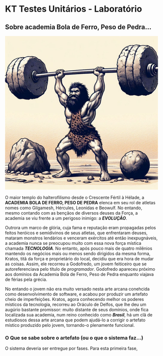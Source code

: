 # KT Testes Unitários - Laboratório

## Sobre academia Bola de Ferro, Peso de Pedra...

![Logo Bola de Ferro, Peso de Pedra](src/main/resources/static/img/_8f9b013b-3302-4f52-af94-5e8884e05ac0.jpg)

O maior templo do halterofilismo desde o Crescente Fértil à Hélade, a **ACADEMIA BOLA DE FERRO, PESO DE PEDRA** elenca em
seu rol de atletas nomes como Gilgamesh, Hércules, Leonidas e Beowulf. No entando, mesmo contando com as bençãos
de diversos deuses da Força, a academia se viu frente a um perigoso inimigo: a ***EVOLUÇÃO***.

Outrora um marco de glória, cuja fama e reputação eram propagadas pelos feitos heróicos e semidivinos de seus atletas,
que enfrentaram deuses, mataram monstros lendários e venceram exércitos até então inexpugnáveis, a academia nunca se
preocupou muito com essa nova força mística chamada ***TECNOLOGIA***. No entanto, após pouco mais de quatro milênios
mantendo  os negócios mais ou menos sendo dirigidos da mesma forma, Kratos, titã da força e proprietário do local,
decidiu que era hora de mudar as coisas. Assim, ele recorreu a Godofredo, um jovem feiticeiro que se autoreferenciava
pelo título de *programador*. Godofredo apareceu próximo aos domínios da Academia Bola de Ferro, Peso de Pedra enquanto
viajava de férias pela grécia.

No entando o jovem não era muito versado nesta arte arcana conehcida como desenvolvimento de software, e acabou por
produzir um artefato cheio de imperfeições. Kratos, agora conhecendo melhor os poderes místicos da tecnologia, recorreu
ao Oráculo de Delfos, que lhe deu um augúrio bastante promissor: muito distante de seus domínios, onde fica localizada
sua academia, num reino conhecido como ***Brasil***, há um clã de estudiosos dessa arte arcana que podem ajudá-lo a
corrigir o artefato místico produzido pelo jovem, tornando-o plenamente funcional.

### O Que se sabe sobre o artefato (ou o que o sistema faz...)
O sistema deveria ser entregue por fases. Para esta primeira fase, 